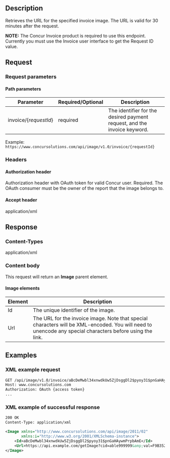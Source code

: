 
## Description 
Retrieves the URL for the specified invoice image. The URL is valid for 30 minutes after the request.

**NOTE:** The Concur Invoice product is required to use this endpoint. Currently you must use the Invoice user interface to get the Request ID value.

## Request 

### Request parameters 

#### Path parameters 

| Parameter | Required/Optional | Description | 
|-----------|-----------|---------------------| 
| invoice/{_requestId_} | required | The identifier for the desired payment request, and the invoice keyword. | 

Example: `https://www.concursolutions.com/api/image/v1.0/invoice/{requestId}` 

### Headers 

#### Authorization header 

Authorization header with OAuth token for valid Concur user. Required. The OAuth consumer must be the owner of the report that the image belongs to. 

#### Accept header 
application/xml 

## Response 

### Content-Types 
application/xml 

### Content body 
This request will return an **Image** parent element. 

#### Image elements 

| Element |  Description | 
|-----------|---------------------| 
| Id | The unique identifier of the image. | 
| Url | The URL for the invoice image. Note that special characters will be XML-encoded. You will need to unencode any special characters before using the link.| 

## Examples 

### XML example request 

```xml 
GET /api/image/v1.0/invoice/aBcDeMwbl34xnwdkUw5ZjDsggDl2$pyoy31$pnGaHAywmPrpbAmE  HTTPS/1.1 
Host: www.concursolutions.com 
Authorization: OAuth {access token}  
...
``` 

### XML example of successful response 

```xml 
200 OK
Content-Type: application/xml

<Image xmlns="http://www.concursolutions.com/api/image/2011/02"
       xmlns:i="http://www.w3.org/2001/XMLSchema-instance">
    <Id>aBcDeMwbl34xnwdkUw5ZjDsggDl2$pyoy31$pnGaHAywmPrpbAmE</Id> 
    <Url>https://api.example.com/getImage?cid=able999999&amp;val=F9B35244G86</Url>
</Image>
```

